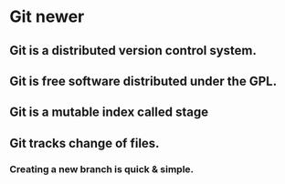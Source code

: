 # Git newer

## Git is a distributed version control system.

## Git is free software distributed under the GPL.

## Git is a mutable index called stage

## Git tracks change of files.

### Creating a new branch is quick & simple.
